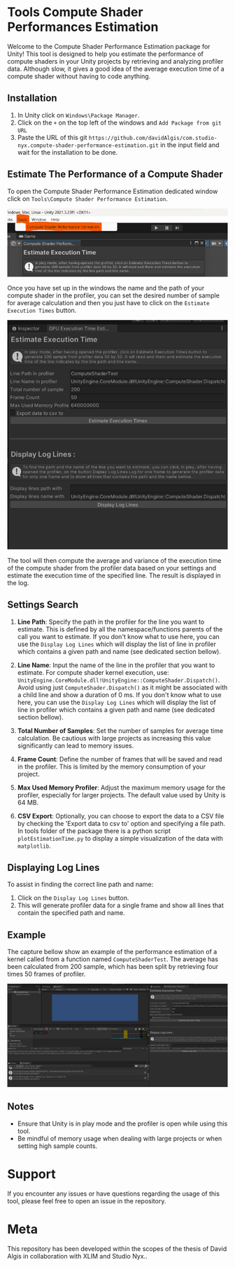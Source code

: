 # Tools Compute Shader Performances Estimation

Welcome to the Compute Shader Performance Estimation package for Unity! This tool is designed to help you estimate the performance of compute shaders in your Unity projects by retrieving and analyzing profiler data.
Although slow, it gives a good idea of the average execution time of a compute shader without having to code anything.

## Installation

1. In Unity click on `Windows\Package Manager`.
2. Click on the `+` on the top left of the windows and `Add Package from git URL` 
3. Paste the URL of this git `https://github.com/davidAlgis/com.studio-nyx.compute-shader-performance-estimation.git` in the input field and wait for the installation to be done.

## Estimate The Performance of a Compute Shader

To open the Compute Shader Performance Estimation dedicated window click on `Tools\Compute Shader Performance Estimation`. 

![](./Documentation/ComputeShaderEstimationOpen.png)

Once you have set up in the windows the name and the path of your compute shader in the profiler, you can set the desired number of sample for average calculation and then you just have to click on the `Estimate Execution Times` button.

![](./Documentation/ComputeShaderEstimationGUI.png)

The tool will then compute the average and variance of the execution time of the compute shader from the profiler data based on your settings and estimate the execution time of the specified line. The result is displayed in the log.

 
## Settings Search

1. **Line Path**: Specify the path in the profiler for the line you want to estimate. This is defined by all the namespace/functions parents of the call you want to estimate. If you don't know what to use here, you can use the `Display Log Lines` which will display the list of line in profiler which contains a given path and name (see dedicated section bellow).

2. **Line Name**: Input the name of the line in the profiler that you want to estimate. For compute shader kernel execution, use: `UnityEngine.CoreModule.dll!UnityEngine::ComputeShader.Dispatch()`. Avoid using just `ComputeShader.Dispatch()` as it might be associated with a child line and show a duration of 0 ms. If you don't know what to use here, you can use the `Display Log Lines` which will display the list of line in profiler which contains a given path and name (see dedicated section bellow).

3. **Total Number of Samples**: Set the number of samples for average time calculation. Be cautious with large projects as increasing this value significantly can lead to memory issues.

4. **Frame Count**: Define the number of frames that will be saved and read in the profiler. This is limited by the memory consumption of your project.

5. **Max Used Memory Profiler**: Adjust the maximum memory usage for the profiler, especially for larger projects. The default value used by Unity is 64 MB.

6. **CSV Export**: Optionally, you can choose to export the data to a CSV file by checking the 'Export data to csv to' option and specifying a file path. In tools folder of the package there is a python script `plotEstimationTime.py` to display a simple visualization of the data with `matplotlib`.


## Displaying Log Lines

To assist in finding the correct line path and name:

1. Click on the `Display Log Lines` button.
2. This will generate profiler data for a single frame and show all lines that contain the specified path and name.

## Example 

The capture bellow show an example of the performance estimation of a kernel called from a function named `ComputeShaderTest`. The average has been calculated from 200 sample, which has been split by retrieving four times 50 frames of profiler. 

![](./Documentation/ComputeShaderEstimationFullWindows.png)


## Notes

- Ensure that Unity is in play mode and the profiler is open while using this tool.
- Be mindful of memory usage when dealing with large projects or when setting high sample counts.

# Support

If you encounter any issues or have questions regarding the usage of this tool, please feel free to open an issue in the repository.

# Meta

This repository has been developed within the scopes of the thesis of David Algis in collaboration with XLIM and Studio Nyx..
